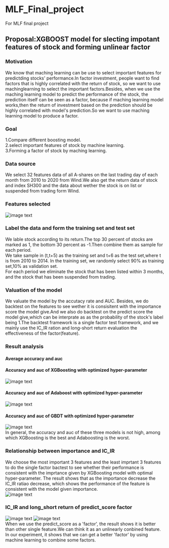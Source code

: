 # MLF_Final_project
For MLF final project
## Proposal:XGBOOST model for slecting impotant features of stock and forming  unlinear factor 
### Motivation
We know that maching learning can be use to select important features for predictding stocks' performance.In factor investment, people want to find factors that is highly correlated with the return of stock, so we want to use machinglearning to  select the important factors.Besides, when we use the maching learning model to predict the performance of the stock, the prediction itself can be seen as a factor, because if maching learning model works,then the return of investment based on the prediction should be highly correlated with model's prediction.So we want to use maching learning model to produce a factor.
### Goal  
1.Compare different boosting model.  
2.select important features of stock by machine learning.  
3.Forming a factor of stock by maching learning.
### Data source
We select 32 features data of all A-shares on the last trading day of each month from 2010 to 2020 from Wind.We also get the return data of stock and index SH300 and the data  about wether the stock is on list or suspended from trading form Wind. 
### Features selected  
![image text](https://github.com/RAY185/MLF_Final_project/blob/main/result_summary_img/features_selected.png)
### Label the data and form the training set and test set 
We lable stock according to its return.The top 30 percent of stocks are marked as 1, the bottom 30 percent as -1.Then combine them as sample for each period.  
We take sample in (t,t+5) as the training set and t+6 as the test set,where t is from 2010 to 2014. In the training set, we randomly select 90% as training set,10% as validation set.  
For each period we eliminate the stock that has been listed within 3 months, and the stock that has been suspended from trading.
### Valuation of the model 
We valuate the model by the accutacy rate and AUC. Besides, we do backtest on the features to see wether it is consisitent with the importance score the model give.And we also do backtest on the predict score the model give,which can be interprate as as the probability of the stock's label being 1.The backtest framework is a single factor test framework, and we mainly use the IC_IR ration and long-short return evaluation the effectiveness of the factor(feature). 
### Result analysis
#### Average accuracy and auc
#### Accuracy and auc of XGBoosting with optimized hyper-parameter
![image text](https://github.com/RAY185/MLF_Final_project/blob/main/result_summary_img/accuracy%20and%20auc%20of%20XGBoosting.png)  
#### Accuracy and auc of Adaboost with optimized hyper-parameter  
![image text](https://github.com/RAY185/MLF_Final_project/blob/main/result_summary_img/accuracy%20and%20auc%20of%20Adaboosting.png)  
#### Accuracy and auc of GBDT with optimized hyper-parameter  
![image text](https://github.com/RAY185/MLF_Final_project/blob/main/result_summary_img/accuracy%20and%20auc%20of%20GBDT.png)  
In general, the accuracy and auc of these three models is not high, among which XGBoosting is the best and Adaboosting is the worst.  
### Relationship between importance and IC_IR  
We choose the most important 3 features and the least imprtant 3 features to do the single factor bactest to see whether their performance is consistent with the imprtance given by XGBoosting model with optimal hyper-parameter. The result shows that as the importance decrease the IC_IR ratiao decrease, which shows the performance of the feature is consistent with the model given importance.    
![image text](https://github.com/RAY185/MLF_Final_project/blob/main/result_summary_img/absolute%20IC_IR%20ratio.png)
### IC_IR and long_short return of predict_score factor
![image text](https://github.com/RAY185/MLF_Final_project/blob/main/result_summary_img/IC_predict_score_final_m.png)
![image text](https://github.com/RAY185/MLF_Final_project/blob/main/result_summary_img/L-S_predict_score_final_m.png)  
When we use the predict_score as a 'factor', the result shows it is better than other single feature.We can think it as an unlinearly conbined feature. In our experiment, it shows that we can get a better 'factor' by using machine learning to combine some factors.
